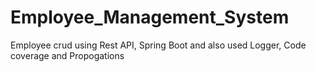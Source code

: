 # Employee_Management_System
Employee crud using Rest API, Spring Boot and also used Logger, Code coverage and Propogations
